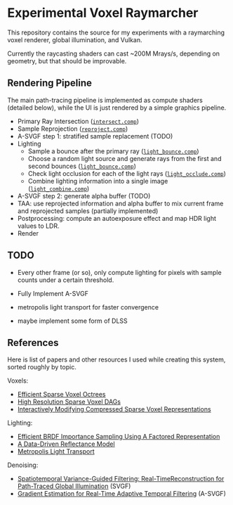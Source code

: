Experimental Voxel Raymarcher
============================

This repository contains the source for my experiments with a raymarching voxel renderer, global illumination, and Vulkan.

Currently the raycasting shaders can cast ~200M Mrays/s, depending on geometry, but that should be improvable.

## Rendering Pipeline

The main path-tracing pipeline is implemented as compute shaders (detailed below), while the UI is just rendered by a simple graphics pipeline.

* Primary Ray Intersection ([`intersect.comp`](src/shaders/intersect.comp))
* Sample Reprojection ([`reproject.comp`](src/shaders/reproject.comp))
* A-SVGF step 1: stratified sample replacement (TODO)
* Lighting 
  * Sample a bounce after the primary ray ([`light_bounce.comp`](src/shaders/light_bounce.comp))
  * Choose a random light source and generate rays from the first and second bounces ([`light_bounce.comp`](src/shaders/light_bounce.comp))
  * Check light occlusion for each of the light rays ([`light_occlude.comp`](src/shaders/light_occlude.comp))
  * Combine lighting information into a single image ([`light_combine.comp`](src/shaders/light_combine.comp))
* A-SVGF step 2: generate alpha buffer (TODO)
* TAA: use reprojected information and alpha buffer to mix current frame and reprojected samples (partially implemented)
* Postprocessing: compute an autoexposure effect and map HDR light values to LDR.
* Render 

## TODO

 * Every other frame (or so), only compute lighting for pixels with sample counts under a certain threshold.

 * Fully Implement A-SVGF

 * metropolis light transport for faster convergence

 * maybe implement some form of DLSS

## References

Here is list of papers and other resources I used while creating this system, sorted roughly by topic.

Voxels:

* [Efficient Sparse Voxel Octrees](https://users.aalto.fi/~laines9/publications/laine2010i3d_paper.pdf)
* [High Resolution Sparse Voxel DAGs](https://icg.gwu.edu/sites/g/files/zaxdzs1481/f/downloads/highResolutionSparseVoxelDAGs.pdf)
* [Interactively Modifying Compressed Sparse Voxel Representations](https://graphics.tudelft.nl/Publications-new/2020/CBE20/ModifyingCompressedVoxels-main.pdf)


Lighting:

* [Efficient BRDF Importance Sampling Using A Factored Representation](https://gfx.cs.princeton.edu/gfx/proj/brdf/brdf.pdf)
* [A Data-Driven Reflectance Model](https://cseweb.ucsd.edu/~ravir/6160/papers/p759-matusik.pdf)
* [Metropolis Light Transport](https://graphics.stanford.edu/papers/metro/metro.pdf)

Denoising:

* [Spatiotemporal Variance-Guided Filtering: Real-TimeReconstruction for Path-Traced Global Illumination](https://cg.ivd.kit.edu/publications/2017/svgf/svgf_preprint.pdf) (SVGF)
* [Gradient Estimation for Real-Time Adaptive Temporal Filtering](https://cg.ivd.kit.edu/publications/2018/adaptive_temporal_filtering/adaptive_temporal_filtering.pdf) (A-SVGF)